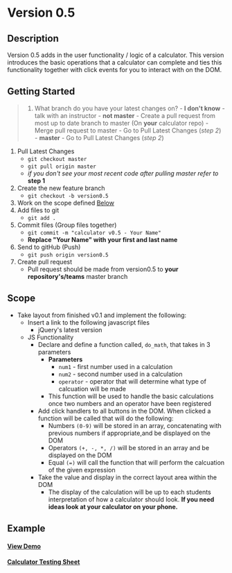 # Version 0.5

## Description
Version 0.5 adds in the user functionality / logic of a calculator. This version introduces the basic operations that a calculator
can complete and ties this functionality together with click events for you to interact with on the DOM.

## Getting Started
> 1. What branch do you have your latest changes on?
    - **I don't know** - talk with an instructor
    - **not master**
        - Create a pull request from most up to date branch to master (On **your** calculator repo)
        - Merge pull request to master
        - Go to Pull Latest Changes (*step 2*)
    - **master** - Go to Pull Latest Changes (*step 2*)
1. Pull Latest Changes
    - `git checkout master`
    - `git pull origin master`
    - *if you don't see your most recent code after pulling master refer to* **step 1**
1. Create the new feature branch
    - `git checkout -b version0.5`
1. Work on the scope defined <a href="https://github.com/Learning-Fuze/calculator/tree/v.5#scope">Below</a>
1. Add files to git
    - `git add .`
1. Commit files (Group files together)
    - `git commit -m "calculator v0.5 - Your Name"`
    - **Replace "Your Name" with your first and last name**
1. Send to gitHub (Push)
    - `git push origin version0.5`
1. Create pull request
    - Pull request should be made from version0.5 to **your repository's/teams** master branch


## Scope
 - Take layout from finished v0.1 and implement the following:
    - Insert a link to the following javascript files
        - jQuery's latest version
    - JS Functionality
        - Declare and define a function called, `do_math`, that takes in 3 parameters
            - **Parameters**
                - `num1` - first number used in a calculation
                - `num2` - second number used in a calculation
                - `operator` - operator that will determine what type of calcuation will be made
            - This function will be used to handle the basic calculations once two numbers and an operator have been registered
        - Add click handlers to all buttons in the DOM. When clicked a function will be called that will do the following:
            - Numbers `(0-9)` will be stored in an array, concatenating with previous numbers if appropriate,and be displayed on the DOM
            - Operators `(+, -, *, /)` will be stored in an array and be displayed on the DOM
            - Equal `(=)` will call the function that will perform the calcuation of the given expression
        - Take the value and display in the correct layout area within the DOM
            - The display of the calculation will be up to each students interpretation of how a calculator should look. **If you need ideas
            look at your calculator on your phone.**

## Example

#### <a href="http://Learning-Fuze.github.io/calculator/" target="_blank">View Demo</a>

#### <a href="https://docs.google.com/spreadsheets/u/1/d/1HRpRqdyQrax5vgwrVatcOxSxly6GHXXfZuzc0lb9Tfg/pubhtml#" target="_blank">Calculator Testing Sheet</a>

